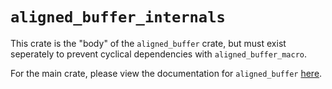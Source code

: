 # `aligned_buffer_internals`

This crate is the "body" of the `aligned_buffer` crate, but must exist seperately to prevent cyclical dependencies with `aligned_buffer_macro`.

For the main crate, please view the documentation for `aligned_buffer`
[here](https://github.com/seancroach/aligned_buffer/tree/main/aligned_buffer).
